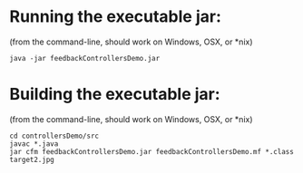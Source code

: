 # Running the executable jar:
(from the command-line, should work on Windows, OSX, or *nix)

    java -jar feedbackControllersDemo.jar

# Building the executable jar:
(from the command-line, should work on Windows, OSX, or *nix)

    cd controllersDemo/src
    javac *.java
    jar cfm feedbackControllersDemo.jar feedbackControllersDemo.mf *.class target2.jpg
